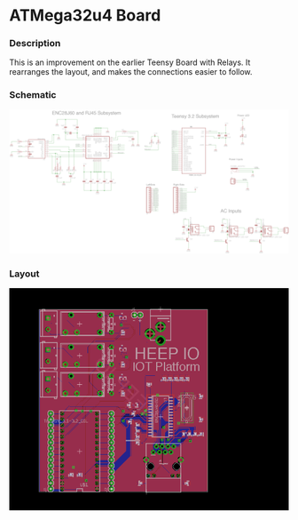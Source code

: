 # ATMega32u4 Board

### Description

This is an improvement on the earlier Teensy Board with Relays. It rearranges the layout, and makes the connections easier to follow.

### Schematic

![alt text](HeepTeensyBoardWithRelaysRev2.png "Schematic")

### Layout

![alt text](HeepTeensyBoardWithRelaysRev2Layout.png "Layout")
